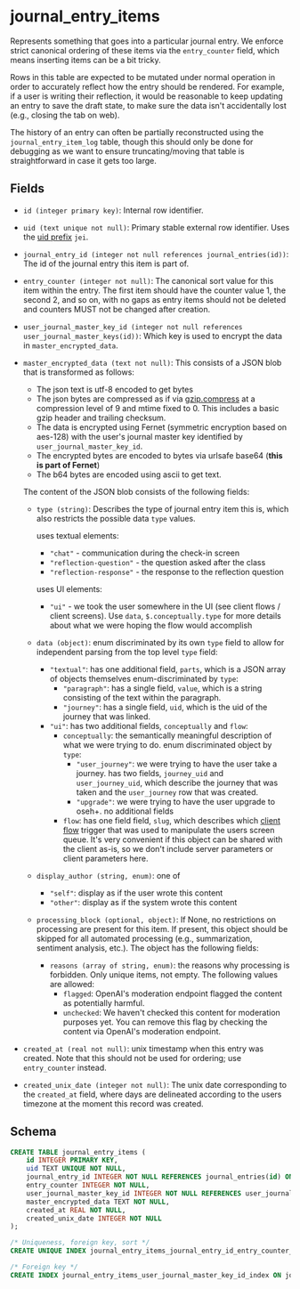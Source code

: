 # journal_entry_items

Represents something that goes into a particular journal entry. We enforce strict
canonical ordering of these items via the `entry_counter` field, which means inserting
items can be a bit tricky.

Rows in this table are expected to be mutated under normal operation in order to
accurately reflect how the entry should be rendered. For example, if a user is
writing their reflection, it would be reasonable to keep updating an entry to
save the draft state, to make sure the data isn't accidentally lost (e.g.,
closing the tab on web).

The history of an entry can often be partially reconstructed using the
`journal_entry_item_log` table, though this should only be done for debugging
as we want to ensure truncating/moving that table is straightforward in case
it gets too large.

## Fields

- `id (integer primary key)`: Internal row identifier.
- `uid (text unique not null)`: Primary stable external row identifier. Uses the
  [uid prefix](../uid_prefixes.md) `jei`.
- `journal_entry_id (integer not null references journal_entries(id))`: The id of the
  journal entry this item is part of.
- `entry_counter (integer not null)`: The canonical sort value for this item within
  the entry. The first item should have the counter value 1, the second 2, and so on,
  with no gaps as entry items should not be deleted and counters MUST not be changed
  after creation.
- `user_journal_master_key_id (integer not null references user_journal_master_keys(id))`: Which key is used to encrypt the data
  in `master_encrypted_data`.
- `master_encrypted_data (text not null)`: This consists of a JSON blob that is transformed
  as follows:

  - The json text is utf-8 encoded to get bytes
  - The json bytes are compressed as if via
    [gzip.compress](https://docs.python.org/3/library/gzip.html#gzip.compress)
    at a compression level of 9 and mtime fixed to 0. This includes a basic gzip header and
    trailing checksum.
  - The data is encrypted using Fernet (symmetric encryption based on aes-128) with the
    user's journal master key identified by `user_journal_master_key_id`.
  - The encrypted bytes are encoded to bytes via urlsafe base64 (**this is part of Fernet**)
  - The b64 bytes are encoded using ascii to get text.

  The content of the JSON blob consists of the following fields:

  - `type (string)`: Describes the type of journal entry item this is, which also restricts the
    possible data `type` values.

    uses textual elements:

    - `"chat"` - communication during the check-in screen
    - `"reflection-question"` - the question asked after the class
    - `"reflection-response"` - the response to the reflection question

    uses UI elements:

    - `"ui"` - we took the user somewhere in the UI (see client flows / client screens).
      Use `data`, `$.conceptually.type` for more details about what we were hoping
      the flow would accomplish

  - `data (object)`: enum discriminated by its own `type` field to allow for independent
    parsing from the top level `type` field:

    - `"textual"`: has one additional field, `parts`, which is a JSON array of objects
      themselves enum-discriminated by `type`:
      - `"paragraph"`: has a single field, `value`, which is a string consisting of the text
        within the paragraph.
      - `"journey"`: has a single field, `uid`, which is the uid of the journey that was linked.
    - `"ui"`: has two additional fields, `conceptually` and `flow`:
      - `conceptually`: the semantically meaningful description of what we were trying to do.
        enum discriminated object by `type`:
        - `"user_journey"`: we were trying to have the user take a journey.
          has two fields, `journey_uid` and `user_journey_uid`, which
          describe the journey that was taken and the `user_journey` row that was created.
        - `"upgrade"`: we were trying to have the user upgrade to oseh+. no additional fields
      - `flow`: has one field field, `slug`, which describes which [client flow](./client_flows.md)
        trigger that was used to manipulate the users screen queue. It's very convenient if this
        object can be shared with the client as-is, so we don't include server parameters or client
        parameters here.

  - `display_author (string, enum)`: one of

    - `"self"`: display as if the user wrote this content
    - `"other"`: display as if the system wrote this content

  - `processing_block (optional, object)`: If None, no restrictions on processing are present
    for this item. If present, this object should be skipped for all automated processing (e.g.,
    summarization, sentiment analysis, etc.). The object has the following fields:
    - `reasons (array of string, enum)`: the reasons why processing is forbidden. Only unique
      items, not empty. The following values are allowed:
      - `flagged`: OpenAI's moderation endpoint flagged the content as potentially harmful.
      - `unchecked`: We haven't checked this content for moderation purposes yet. You can
        remove this flag by checking the content via OpenAI's moderation endpoint.

- `created_at (real not null)`: unix timestamp when this entry was created. Note that this
  should not be used for ordering; use `entry_counter` instead.
- `created_unix_date (integer not null)`: The unix date corresponding to the `created_at`
  field, where days are delineated according to the users timezone at the moment this
  record was created.

## Schema

```sql
CREATE TABLE journal_entry_items (
    id INTEGER PRIMARY KEY,
    uid TEXT UNIQUE NOT NULL,
    journal_entry_id INTEGER NOT NULL REFERENCES journal_entries(id) ON DELETE CASCADE ON UPDATE RESTRICT,
    entry_counter INTEGER NOT NULL,
    user_journal_master_key_id INTEGER NOT NULL REFERENCES user_journal_master_keys(id) ON DELETE CASCADE ON UPDATE RESTRICT,
    master_encrypted_data TEXT NOT NULL,
    created_at REAL NOT NULL,
    created_unix_date INTEGER NOT NULL
);

/* Uniqueness, foreign key, sort */
CREATE UNIQUE INDEX journal_entry_items_journal_entry_id_entry_counter_index ON journal_entry_items(journal_entry_id, entry_counter);

/* Foreign key */
CREATE INDEX journal_entry_items_user_journal_master_key_id_index ON journal_entry_items(user_journal_master_key_id);
```
